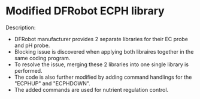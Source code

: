 # Modified DFRobot ECPH library

Description:
- DFRobot manufacturer provides 2 separate libraries for their EC probe and pH probe.
- Blocking issue is discovered when applying both libraires together in the same coding program.
- To resolve the issue, merging these 2 libraries into one single library is performed.
- The code is also further modified by adding command handlings for the "ECPHUP" and "ECPHDOWN".
- The added commands are used for nutrient regulation control.
